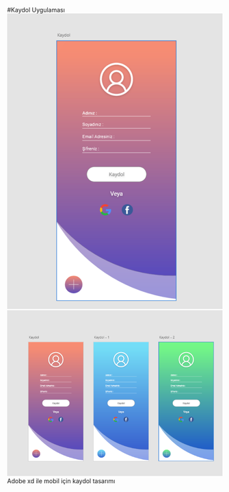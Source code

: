 #Kaydol Uygulaması
![Uygulama resmi](https://github.com/anixons/kaydol/blob/main/Screenshot.png)
![Uygulama resmi](https://github.com/anixons/kaydol/blob/main/Screenshot_2.png)
Adobe xd ile mobil için kaydol tasarımı
